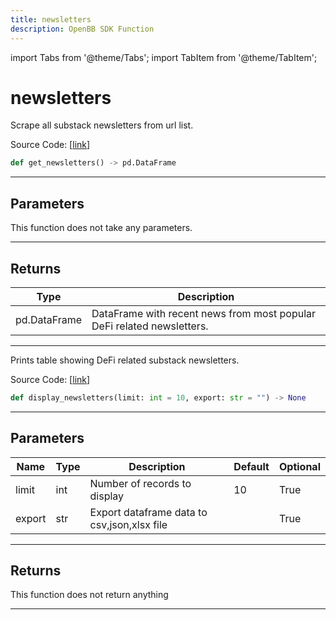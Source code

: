 ```yaml
---
title: newsletters
description: OpenBB SDK Function
---
```


import Tabs from '@theme/Tabs';
import TabItem from '@theme/TabItem';

# newsletters

<Tabs>
<TabItem value="model" label="Model" default>

Scrape all substack newsletters from url list.

Source Code: [[link](https://github.com/OpenBB-finance/OpenBBTerminal/tree/main/openbb_terminal/cryptocurrency/defi/substack_model.py#L54)]

```python
def get_newsletters() -> pd.DataFrame
```
---
## Parameters

This function does not take any parameters.

---
## Returns

| Type | Description |
| ---- | ----------- |
| pd.DataFrame | DataFrame with recent news from most popular DeFi related newsletters. |

---


</TabItem>
<TabItem value="view" label="View">

Prints table showing DeFi related substack newsletters.

Source Code: [[link](https://github.com/OpenBB-finance/OpenBBTerminal/tree/main/openbb_terminal/cryptocurrency/defi/substack_view.py#L16)]

```python
def display_newsletters(limit: int = 10, export: str = "") -> None
```
---
## Parameters

| Name | Type | Description | Default | Optional |
| ---- | ---- | ----------- | ------- | -------- |
| limit | int | Number of records to display | 10 | True |
| export | str | Export dataframe data to csv,json,xlsx file |  | True |

---
## Returns

This function does not return anything

---


</TabItem>
</Tabs>